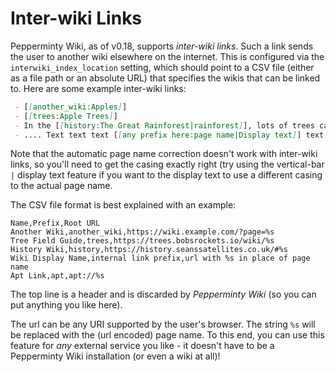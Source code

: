 # Inter-wiki Links
Pepperminty Wiki, as of v0.18, supports _inter-wiki links_. Such a link sends the user to another wiki elsewhere on the internet. This is configured via the `interwiki_index_location` setting, which should point to a CSV file (either as a file path or an absolute URL) that specifies the wikis that can be linked to. Here are some example inter-wiki links:

```markdown
 - [[another_wiki:Apples]]
 - [[trees:Apple Trees]]
 - In the [[history:The Great Rainforest|rainforest]], lots of trees can be found.
 - .... Text text text [[any prefix here:page name|Display text]] text text text ....
```

Note that the automatic page name correction doesn't work with inter-wiki links, so you'll need to get the casing exactly right (try using the vertical-bar `|` display text feature if you want to the display text to use a different casing to the actual page name.

The CSV file format is best explained with an example:

```csv
Name,Prefix,Root URL
Another Wiki,another_wiki,https://wiki.example.com/?page=%s
Tree Field Guide,trees,https://trees.bobsrockets.io/wiki/%s
History Wiki,history,https://history.seanssatellites.co.uk/#%s
Wiki Display Name,internal link prefix,url with %s in place of page name
Apt Link,apt,apt://%s
```

The top line is a header and is discarded by _Pepperminty Wiki_ (so you can put anything you like here).

The url can be any URI supported by the user's browser. The string `%s` will be replaced with the (url encoded) page name. To this end, you can use this feature for _any_ external service you like - it doesn't have to be a Pepperminty Wiki installation (or even a wiki at all)!
